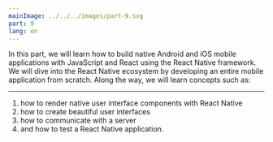 ```yaml
---
mainImage: ../../../images/part-9.svg
part: 9
lang: en
---
```


<div class="intro">

In this part, we will learn how to build native Android and iOS mobile applications with JavaScript and React using the React Native framework.
We will dive into the React Native ecosystem by developing an entire mobile application from scratch.
Along the way, we will learn concepts such as:

---

1. how to render native user interface components with React Native
2. how to create beautiful user interfaces
3. how to communicate with a server
4. and how to test a React Native application.

</div>
